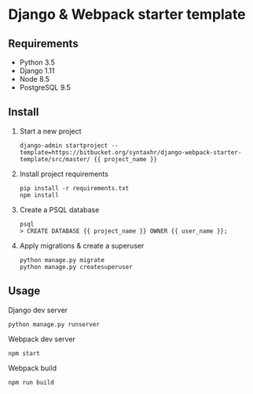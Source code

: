 # Django & Webpack starter template

## Requirements

- Python 3.5
- Django 1.11
- Node 8.5
- PostgreSQL 9.5

## Install

1. Start a new project
    ```
    django-admin startproject --template=https://bitbucket.org/syntaxhr/django-webpack-starter-template/src/master/ {{ project_name }}
    ```

2. Install project requirements
    ```
    pip install -r requirements.txt
    npm install
    ```

3. Create a PSQL database
    ```
    psql
    > CREATE DATABASE {{ project_name }} OWNER {{ user_name }};
    ```

4. Apply migrations & create a superuser
    ```
    python manage.py migrate
    python manage.py createsuperuser
    ```

## Usage

Django dev server

```
python manage.py runserver
```

Webpack dev server

```
npm start
```

Webpack build

```
npm run build
```
